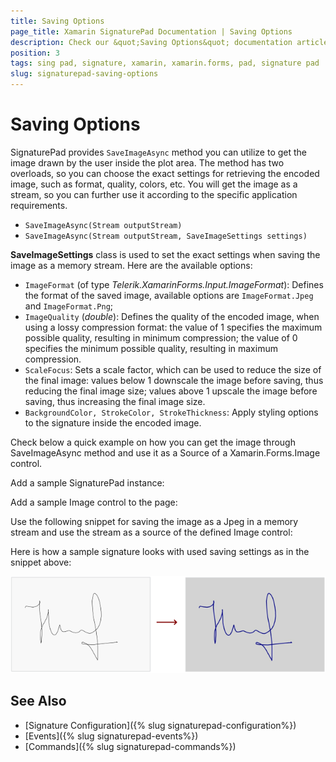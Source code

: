 ```yaml
---
title: Saving Options
page_title: Xamarin SignaturePad Documentation | Saving Options
description: Check our &quot;Saving Options&quot; documentation article for Telerik SignaturePad for Xamarin control.
position: 3
tags: sing pad, signature, xamarin, xamarin.forms, pad, signature pad
slug: signaturepad-saving-options
---
```


# Saving Options

SignaturePad provides `SaveImageAsync` method you can utilize to get the image drawn by the user inside the plot area. The method has two overloads, so you can choose the exact settings for retrieving the encoded image, such as format, quality, colors, etc. You will get the image as a stream, so you can further use it according to the specific application requirements.

* `SaveImageAsync(Stream outputStream)`
* `SaveImageAsync(Stream outputStream, SaveImageSettings settings)`

**SaveImageSettings** class is used to set the exact settings when saving the image as a memory stream. Here are the available options:

* `ImageFormat` (of type *Telerik.XamarinForms.Input.ImageFormat*): Defines the format of the saved image, available options are `ImageFormat.Jpeg` and `ImageFormat.Png`;
* `ImageQuality` (*double*): Defines the quality of the encoded image, when using a lossy compression format: the value of 1 specifies the maximum possible quality, resulting in minimum compression; the value of 0 specifies the minimum possible quality, resulting in maximum compression.
* `ScaleFocus`: Sets a scale factor, which can be used to reduce the size of the final image: values below 1 downscale the image before saving, thus reducing the final image size; values above 1 upscale the image before saving, thus increasing the final image size.
* `BackgroundColor, StrokeColor, StrokeThickness`: Apply styling options to the signature inside the encoded image.

Check below a quick example on how you can get the image through SaveImageAsync method and use it as a Source of a Xamarin.Forms.Image control.

Add a sample SignaturePad instance:

<snippet id='signaturepad-saving-image-xaml' />

Add a sample Image control to the page:

<snippet id='signaturepad-image-control' />

Use the following snippet for saving the image as a Jpeg in a memory stream and use the stream as a source of the defined Image control:

<snippet id='signaturepad-saving-image-method' />

Here is how a sample signature looks with used saving settings as in the snippet above:

![SignaturePad Saving Image](images/signaturepad-saving-options.png)

## See Also

- [Signature Configuration]({% slug signaturepad-configuration%})
- [Events]({% slug signaturepad-events%})
- [Commands]({% slug signaturepad-commands%})